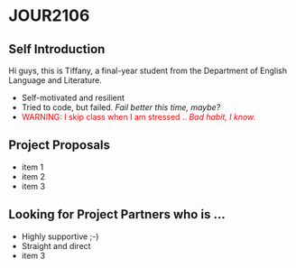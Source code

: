 # JOUR2106

## Self Introduction
Hi guys, this is Tiffany, a final-year student from the Department of English Language and Literature. 

* Self-motivated and resilient 
* Tried to code, but failed. *Fail better this time, maybe?*
* <span style="color:red"> WARNING: I skip class when I am stressed .. *Bad habit, I know.* </span>

## Project Proposals

* item 1
* item 2
* item 3

## Looking for Project Partners who is ...

* Highly supportive ;-)
* Straight and direct
* item 3
